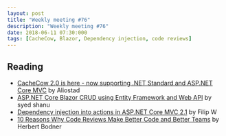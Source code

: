 ```yaml
---
layout: post
title: "Weekly meeting #76"
description: "Weekly meeting #76"
date: 2018-06-11 07:30:000
tags: [CacheCow, Blazor, Dependency injection, code reviews]
--- 
```


## Reading

* [CacheCow 2.0 is here - now supporting .NET Standard and ASP.NET Core MVC](http://byterot.blogspot.com/2018/05/cachecow-20-is-here-supporting-netcore-netstandard-aspnetcore-httpclient-aspnetwebapi-etag.html) by Aliostad
* [ASP.NET Core Blazor CRUD using Entity Framework and Web API](https://www.codeproject.com/Articles/1244729/ASP-NET-Core-Blazor-CRUD-using-Entity-Framework-an) by syed shanu
* [Dependency injection into actions in ASP.NET Core MVC 2.1](https://www.strathweb.com/2018/05/dependency-injection-into-actions-in-asp-net-core-mvc-2-1/) by Filip W
* [10 Reasons Why Code Reviews Make Better Code and Better Teams](https://simpleprogrammer.com/why-code-reviews-make-better-code-teams/) by Herbert Bodner